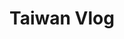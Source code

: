 ---
layout: page
title: Taiwan Vlog
description: Vlog filmed during the 2023 Harvard Taipei Academy.
img: /assets/img/taiwan_thumbnail.jpeg
importance: 2
redirect: https://youtu.be/d2w2S1v0_bk?si=nQDtUijKOAgq-JGY
category: other
related_publications: false
---